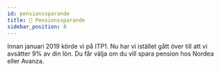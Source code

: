```yaml
---
id: pensionssparande
title: 👵 Pensionssparande
sidebar_position: 8
---
```


Innan januari 2019 körde vi på ITP1. Nu har vi istället gått över till att vi avsätter 9% av din lön. Du får välja om du vill spara pension hos Nordea eller Avanza.
